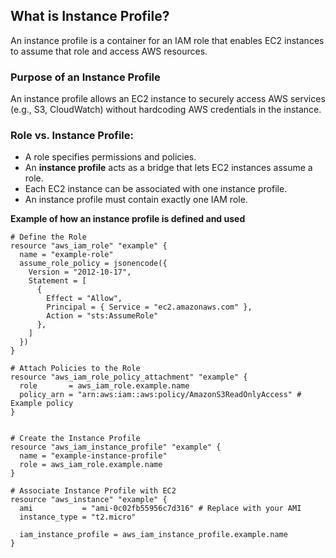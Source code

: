 ## What is Instance Profile?
An instance profile is a container for an IAM role that enables EC2 instances to assume that role and access AWS resources.
### Purpose of an Instance Profile
An instance profile allows an EC2 instance to securely access AWS services (e.g., S3, CloudWatch) without hardcoding AWS credentials in the instance.
### Role vs. Instance Profile:
- A role specifies permissions and policies.
- An **instance profile** acts as a bridge that lets EC2 instances assume a role.
- Each EC2 instance can be associated with one instance profile.
- An instance profile must contain exactly one IAM role.

**Example of how an instance profile is defined and used**
````hcl
# Define the Role
resource "aws_iam_role" "example" {
  name = "example-role"
  assume_role_policy = jsonencode({
    Version = "2012-10-17",
    Statement = [
      {
        Effect = "Allow",
        Principal = { Service = "ec2.amazonaws.com" },
        Action = "sts:AssumeRole"
      },
    ]
  })
}

# Attach Policies to the Role
resource "aws_iam_role_policy_attachment" "example" {
  role       = aws_iam_role.example.name
  policy_arn = "arn:aws:iam::aws:policy/AmazonS3ReadOnlyAccess" # Example policy
}


# Create the Instance Profile
resource "aws_iam_instance_profile" "example" {
  name = "example-instance-profile"
  role = aws_iam_role.example.name
}

# Associate Instance Profile with EC2
resource "aws_instance" "example" {
  ami           = "ami-0c02fb55956c7d316" # Replace with your AMI
  instance_type = "t2.micro"

  iam_instance_profile = aws_iam_instance_profile.example.name
}
````